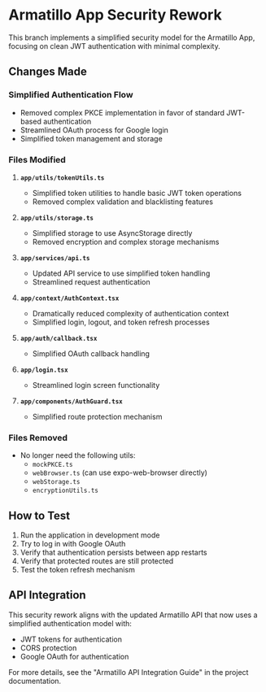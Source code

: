 # Armatillo App Security Rework

This branch implements a simplified security model for the Armatillo App, focusing on clean JWT authentication with minimal complexity.

## Changes Made

### Simplified Authentication Flow

- Removed complex PKCE implementation in favor of standard JWT-based authentication
- Streamlined OAuth process for Google login
- Simplified token management and storage

### Files Modified

1. **`app/utils/tokenUtils.ts`**
   - Simplified token utilities to handle basic JWT token operations
   - Removed complex validation and blacklisting features

2. **`app/utils/storage.ts`**
   - Simplified storage to use AsyncStorage directly
   - Removed encryption and complex storage mechanisms

3. **`app/services/api.ts`**
   - Updated API service to use simplified token handling
   - Streamlined request authentication

4. **`app/context/AuthContext.tsx`**
   - Dramatically reduced complexity of authentication context
   - Simplified login, logout, and token refresh processes

5. **`app/auth/callback.tsx`**
   - Simplified OAuth callback handling

6. **`app/login.tsx`**
   - Streamlined login screen functionality

7. **`app/components/AuthGuard.tsx`**
   - Simplified route protection mechanism

### Files Removed
- No longer need the following utils:
  - `mockPKCE.ts`
  - `webBrowser.ts` (can use expo-web-browser directly)
  - `webStorage.ts`
  - `encryptionUtils.ts`

## How to Test

1. Run the application in development mode
2. Try to log in with Google OAuth
3. Verify that authentication persists between app restarts
4. Verify that protected routes are still protected
5. Test the token refresh mechanism

## API Integration

This security rework aligns with the updated Armatillo API that now uses a simplified authentication model with:
- JWT tokens for authentication
- CORS protection
- Google OAuth for authentication

For more details, see the "Armatillo API Integration Guide" in the project documentation.
